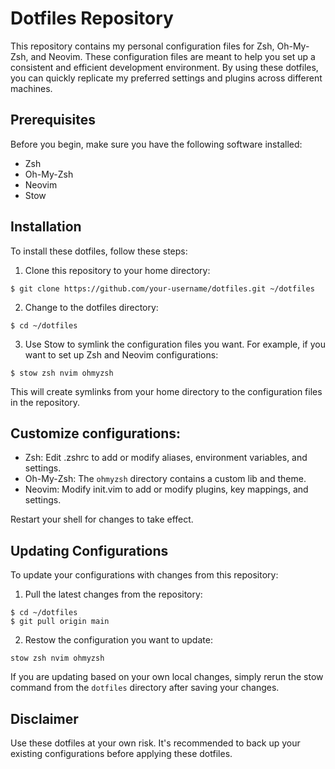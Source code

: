 # Dotfiles Repository

This repository contains my personal configuration files for Zsh, Oh-My-Zsh, and Neovim. These configuration files are meant to help you set up a consistent and efficient development environment. By using these dotfiles, you can quickly replicate my preferred settings and plugins across different machines.

## Prerequisites

Before you begin, make sure you have the following software installed:

- Zsh
- Oh-My-Zsh
- Neovim
- Stow

## Installation

To install these dotfiles, follow these steps:

1. Clone this repository to your home directory:

```
$ git clone https://github.com/your-username/dotfiles.git ~/dotfiles
```

2. Change to the dotfiles directory:

```
$ cd ~/dotfiles
```

3. Use Stow to symlink the configuration files you want. For example, if you want to set up Zsh and Neovim configurations:

```
$ stow zsh nvim ohmyzsh
```

This will create symlinks from your home directory to the configuration files in the repository.

## Customize configurations:

- Zsh: Edit .zshrc to add or modify aliases, environment variables, and settings.
- Oh-My-Zsh: The `ohmyzsh` directory contains a custom lib and theme.
- Neovim: Modify init.vim to add or modify plugins, key mappings, and settings.

Restart your shell for changes to take effect.

## Updating Configurations

To update your configurations with changes from this repository:

1. Pull the latest changes from the repository:

```
$ cd ~/dotfiles
$ git pull origin main
```

2. Restow the configuration you want to update:

```
stow zsh nvim ohmyzsh
```

If you are updating based on your own local changes, simply rerun the stow command from the `dotfiles` directory after saving your changes.

## Disclaimer

Use these dotfiles at your own risk. It's recommended to back up your existing configurations before applying these dotfiles.
